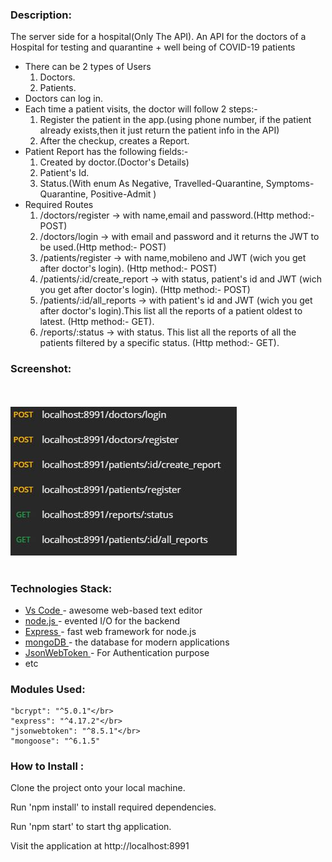  ### Description: ######
The server side for a hospital(Only The API). An API for the doctors of a Hospital for testing and quarantine + well being of COVID-19 patients
<ul>
  <li>There can be 2 types of Users
        <ol>
        <li>Doctors.</li>
        <li>Patients.</li>
        </ol>
  </li>
  <li>Doctors can log in.</li>
  <li>Each time a patient visits, the doctor will follow 2 steps:-
        <ol>
        <li>Register the patient in the app.(using phone number, if the patient already exists,then it just return the patient info in the API) </li>
        <li>After the checkup, creates a Report.</li>
        </ol>
  </li>
  <li>Patient Report has the following fields:-
        <ol>
        <li>Created by doctor.(Doctor's Details) </li>
        <li>Patient's Id. </li>
        <li>Status.(With enum As Negative, Travelled-Quarantine, Symptoms-Quarantine, Positive-Admit ) </li>
        </ol>
  </li>
   <li>Required Routes
        <ol>
        <li>/doctors/register → with name,email and password.(Http method:- POST)</li>
        <li>/doctors/login → with email and password and it returns the JWT to be used.(Http method:- POST)</li>
        <li>/patients/register → with name,mobileno and JWT (wich you get after doctor's login). (Http method:- POST)</li>
        <li>/patients/:id/create_report → with status, patient's id and JWT (wich you get after doctor's login). (Http method:- POST) </li>
        <li>/patients/:id/all_reports → with patient's id and JWT (wich you get after doctor's login).This list all the reports of a patient oldest to latest. (Http method:- GET).</li>
        <li>/reports/:status → with status. This list all the reports of all the patients filtered by a specific status. (Http method:- GET).</li>
        </ol>
  </li>
</ul>

### Screenshot: ######
</br>
</br>
<img src="https://github.com/krishanweb2206/HospitalApi/blob/main/screenshots/routes.JPG" />
</br>
</br>

### Technologies Stack: ######
<ul>
  <li><a href="https://code.visualstudio.com/">Vs Code </a>- awesome web-based text editor </li>
  <li><a href="https://nodejs.org/en//">node.js </a>- evented I/O for the backend </li>
  <li><a href="https://expressjs.com/">Express </a>- fast web framework for node.js </li>
  <li><a href="https://www.mongodb.com/">mongoDB </a>- the database for modern applications </li>
  <li><a href="https://www.npmjs.com/package/jsonwebtoken/">JsonWebToken </a>- For Authentication purpose </li>
  <li>etc </li>
</ul>

### Modules Used: ######
    
    "bcrypt": "^5.0.1"</br>
    "express": "^4.17.2"</br>
    "jsonwebtoken": "^8.5.1"</br>
    "mongoose": "^6.1.5"
 
 ### How to Install : ######
 
Clone the project onto your local machine.

Run 'npm install' to install required dependencies.

Run 'npm start' to start thg application.

Visit the application at http://localhost:8991

